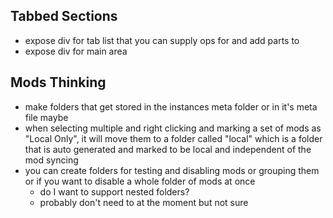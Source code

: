 ## Tabbed Sections
- expose div for tab list that you can supply ops for and add parts to
- expose div for main area

## Mods Thinking
- make folders that get stored in the instances meta folder or in it's meta file maybe
- when selecting multiple and right clicking and marking a set of mods as "Local Only", it will move them to a folder called "local" which is a folder that is auto generated and marked to be local and independent of the mod syncing
- you can create folders for testing and disabling mods or grouping them or if you want to disable a whole folder of mods at once
    - do I want to support nested folders?
    - probably don't need to at the moment but not sure